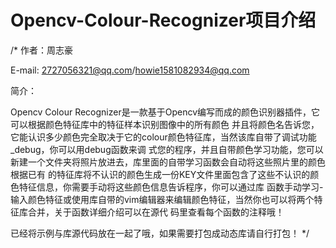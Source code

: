 # Opencv-Colour-Recognizer项目介绍
/* 作者：周志豪

E-mail: 2727056321@qq.com/howie1581082934@qq.com

简介：

 Opencv Colour Recognizer是一款基于Opencv编写而成的颜色识别器插件，它可以根据颜色特征库中的特征样本识别图像中的所有颜色
并且将颜色名告诉您，它能认识多少颜色完全取决于它的colour颜色特征库，当然该库自带了调试功能_debug，你可以用debug函数来调
式您的程序，并且自带颜色学习功能，您可以新建一个文件夹将照片放进去，库里面的自带学习函数会自动将这些照片里的颜色根据已有
的特征库将不认识的颜色生成一份KEY文件里面包含了这些不认识的颜色特征信息，你需要手动将这些颜色信息告诉程序，你可以通过库
函数手动学习-输入颜色特征或使用库自带的vim编辑器来编辑颜色特征，当然你也可以将两个特征库合并，关于函数详细介绍可以在源代
码里查看每个函数的注释哦！

已经将示例与库源代码放在一起了哦，如果需要打包成动态库请自行打包！
*/
